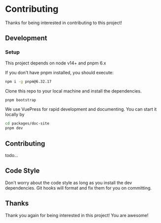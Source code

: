 # Contributing

Thanks for being interested in contributing to this project!

## Development

### Setup

This project depends on node v14+ and pnpm 6.x

If you don't have pnpm installed, you should execute:

```bash
npm i -g pnpm@6.32.17
```

Clone this repo to your local machine and install the dependencies.

```bash
pnpm bootstrap
```

We use VuePress for rapid development and documenting. You can start it locally by

```bash
cd packages/doc-site
pnpm dev
```

## Contributing

todo...

## Code Style

Don't worry about the code style as long as you install the dev dependencies. Git hooks will format and fix them for you on committing.

## Thanks

Thank you again for being interested in this project! You are awesome!
